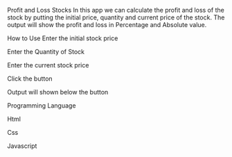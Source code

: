  Profit and Loss Stocks
In this app we can calculate the profit and loss of the stock by putting the initial price, quantity and current price of the stock. The output will show the profit and loss in Percentage and Absolute value.


How to Use
Enter the initial stock price

Enter the Quantity of Stock

Enter the current stock price

Click the button

Output will shown below the button

Programming Language

Html

Css

Javascript
